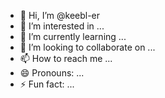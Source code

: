 - 👋 Hi, I’m @keebl-er
- 👀 I’m interested in ...
- 🌱 I’m currently learning ...
- 💞️ I’m looking to collaborate on ...
- 📫 How to reach me ...
- 😄 Pronouns: ...
- ⚡ Fun fact: ...

<!---
keebl-er/keebl-er is a ✨ special ✨ repository because its `README.md` (this file) appears on your GitHub profile.
You can click the Preview link to take a look at your changes.
--->

